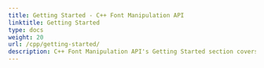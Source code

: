 ```yaml
---
title: Getting Started - C++ Font Manipulation API
linktitle: Getting Started
type: docs
weight: 20
url: /cpp/getting-started/
description: C++ Font Manipulation API's Getting Started section covers topics including Product Overview, Supported File Formats, Feature List, and Installation.
---
```

